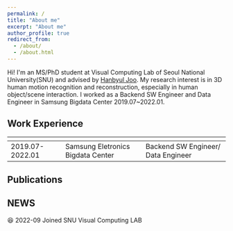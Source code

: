 ```yaml
---
permalink: /
title: "About me"
excerpt: "About me"
author_profile: true
redirect_from: 
  - /about/
  - /about.html
---
```




Hi! I'm an MS/PhD student at Visual Computing Lab of Seoul National University(SNU) and advised by [Hanbyul Joo](https://jhugestar.github.io/). My research interest is in 3D human motion recognition and reconstruction, especially in human object/scene interaction. I worked as a Backend SW Engineer and Data Engineer in Samsung Bigdata Center 2019.07~2022.01. 



Work Experience
---

|<!-- -->|<!-- -->|<!-- -->|
|-----|-----|-----|
|2019.07-2022.01|Samsung Eletronics Bigdata Center|Backend SW Engineer/ Data Engineer|


Publications
---


NEWS
---
 :satisfied: 2022-09 Joined SNU Visual Computing LAB


